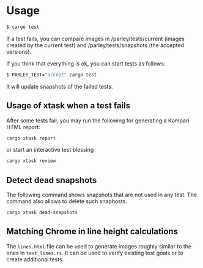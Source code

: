 # Usage

```bash
$ cargo test
```

If a test fails, you can compare images in /parley/tests/current (images created by the current test)
and /parley/tests/snapshots (the accepted versions).

If you think that everything is ok, you can start tests as follows:

```bash
$ PARLEY_TEST="accept" cargo test
```

It will update snapshots of the failed tests.

## Usage of xtask when a test fails

After some tests fail, you may run the following for generating a Kompari HTML report:

```bash
cargo xtask report
```

or start an interactive test blessing

```bash
cargo xtask review
```

## Detect dead snapshots

The following command shows snapshots that are not used in any test. The command also allows to delete such snaphosts.

```bash
cargo xtask dead-snapshots 
```

## Matching Chrome in line height calculations

The `lines.html` file can be used to generate images roughly similar to the ones in `test_lines.rs`.
It can be used to verify existing test goals or to create additional tests.
